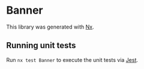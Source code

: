 # Banner

This library was generated with [Nx](https://nx.dev).

## Running unit tests

Run `nx test Banner` to execute the unit tests via [Jest](https://jestjs.io).
